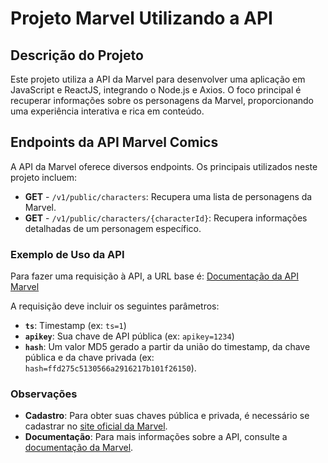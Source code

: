 # Projeto Marvel Utilizando a API

## Descrição do Projeto

Este projeto utiliza a API da Marvel para desenvolver uma aplicação em JavaScript e ReactJS, integrando o Node.js e Axios. O foco principal é recuperar informações sobre os personagens da Marvel, proporcionando uma experiência interativa e rica em conteúdo.

## Endpoints da API Marvel Comics

A API da Marvel oferece diversos endpoints. Os principais utilizados neste projeto incluem:

- **GET** - `/v1/public/characters`: Recupera uma lista de personagens da Marvel.
- **GET** - `/v1/public/characters/{characterId}`: Recupera informações detalhadas de um personagem específico.

### Exemplo de Uso da API

Para fazer uma requisição à API, a URL base é:
[Documentação da API Marvel](https://developer.marvel.com/docs)


A requisição deve incluir os seguintes parâmetros:

- **`ts`**: Timestamp (ex: `ts=1`)
- **`apikey`**: Sua chave de API pública (ex: `apikey=1234`)
- **`hash`**: Um valor MD5 gerado a partir da união do timestamp, da chave pública e da chave privada (ex: `hash=ffd275c5130566a2916217b101f26150`).

### Observações

- **Cadastro**: Para obter suas chaves pública e privada, é necessário se cadastrar no [site oficial da Marvel]([https://developer.marvel.com/account](https://www.marvel.com/signin)).
- **Documentação**: Para mais informações sobre a API, consulte a [documentação da Marvel](https://developer.marvel.com/docs).


